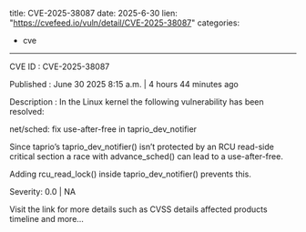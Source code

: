  
title: CVE-2025-38087
date: 2025-6-30
lien: "https://cvefeed.io/vuln/detail/CVE-2025-38087"
categories:
  - cve
---

CVE ID : CVE-2025-38087

Published :  June 30
2025
8:15 a.m. | 4 hours
44 minutes ago

Description : In the Linux kernel
the following vulnerability has been resolved:

net/sched: fix use-after-free in taprio_dev_notifier

Since taprio’s taprio_dev_notifier() isn’t protected by an
RCU read-side critical section
a race with advance_sched()
can lead to a use-after-free.

Adding rcu_read_lock() inside taprio_dev_notifier() prevents this.

Severity: 0.0 | NA

Visit the link for more details
such as CVSS details
affected products
timeline
and more...
